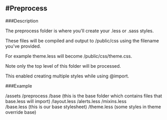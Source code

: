 #Preprocess
----

###Description

The preprocess folder is where you'll create your .less or .sass styles.

These files will be compiled and output to /public/css using the filename you've provided.

For example theme.less will become /public/css/theme.css.

Note only the top level of this folder will be processed. 

This enabled creating multiple styles while using @import.

###Example

/assets
    /preprocess
        /base (this is the base folder which contains files that base.less will import)
            /layout.less
            /alerts.less
            /mixins.less            
        /base.less (this is our base stylesheet)
        /theme.less (some styles in theme override base)
        
